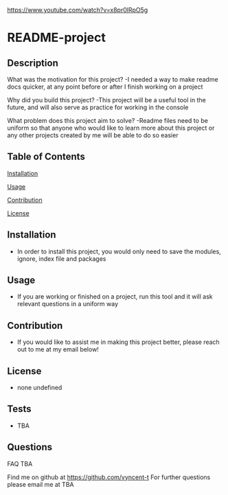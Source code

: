 https://www.youtube.com/watch?v=x8pr0lRpO5g
 
# README-project 

## Description
What was the motivation for this project?
-I needed a way to make readme docs quicker, at any point before or after I finish working on a project

Why did you build this project?
-This project will be a useful tool in the future, and will also serve as practice for working in the console

What problem does this project aim to solve?
-Readme files need to be uniform so that anyone who would like to learn more about this project or any other projects created by me will be able to do so easier

## Table of Contents
[Installation](#installation)

[Usage](#usage)

[Contribution](#contribution)

[License](#license)

## Installation
- In order to install this project, you would only need to save the modules, ignore, index file and packages

## Usage
- If you are working or finished on a project, run this tool and it will ask relevant questions in a uniform way

## Contribution
- If you would like to assist me in making this project better, please reach out to me at my email below!

## License
- none
undefined

## Tests
- TBA

## Questions
FAQ 
TBA

Find me on github at https://github.com/vyncent-t
For further questions please email me at TBA
